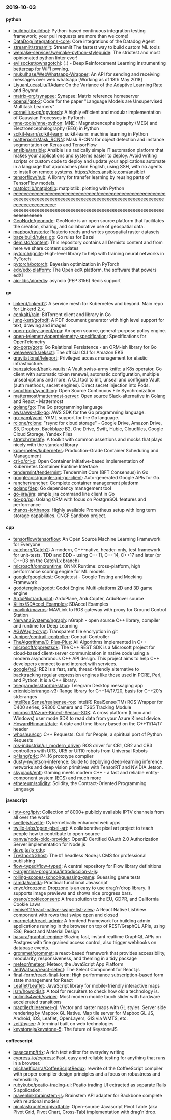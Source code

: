### 2019-10-03

#### python
* [buildbot/buildbot](https://github.com/buildbot/buildbot): Python-based continuous integration testing framework; your pull requests are more than welcome!
* [DataDog/integrations-core](https://github.com/DataDog/integrations-core): Core integrations of the Datadog Agent
* [streamlit/streamlit](https://github.com/streamlit/streamlit): Streamlit  The fastest way to build custom ML tools
* [wemake-services/wemake-python-styleguide](https://github.com/wemake-services/wemake-python-styleguide): The strictest and most opinionated python linter ever!
* [evilsocket/pwnagotchi](https://github.com/evilsocket/pwnagotchi): (_) - Deep Reinforcement Learning instrumenting bettercap for WiFI pwning.
* [mukulhase/WebWhatsapp-Wrapper](https://github.com/mukulhase/WebWhatsapp-Wrapper): An API for sending and receiving messages over web.whatsapp [Working as of 18th May 2018]
* [LiyuanLucasLiu/RAdam](https://github.com/LiyuanLucasLiu/RAdam): On the Variance of the Adaptive Learning Rate and Beyond
* [matrix-org/synapse](https://github.com/matrix-org/synapse): Synapse: Matrix reference homeserver
* [openai/gpt-2](https://github.com/openai/gpt-2): Code for the paper "Language Models are Unsupervised Multitask Learners"
* [cornellius-gp/gpytorch](https://github.com/cornellius-gp/gpytorch): A highly efficient and modular implementation of Gaussian Processes in PyTorch
* [mne-tools/mne-python](https://github.com/mne-tools/mne-python): MNE : Magnetoencephalography (MEG) and Electroencephalography (EEG) in Python
* [scikit-learn/scikit-learn](https://github.com/scikit-learn/scikit-learn): scikit-learn: machine learning in Python
* [matterport/Mask_RCNN](https://github.com/matterport/Mask_RCNN): Mask R-CNN for object detection and instance segmentation on Keras and TensorFlow
* [ansible/ansible](https://github.com/ansible/ansible): Ansible is a radically simple IT automation platform that makes your applications and systems easier to deploy. Avoid writing scripts or custom code to deploy and update your applications  automate in a language that approaches plain English, using SSH, with no agents to install on remote systems. https://docs.ansible.com/ansible/
* [tensorflow/hub](https://github.com/tensorflow/hub): A library for transfer learning by reusing parts of TensorFlow models.
* [matplotlib/matplotlib](https://github.com/matplotlib/matplotlib): matplotlib: plotting with Python
* [eeeeeeeeeeeeeeeeeeeeeeeeeeeeeeee/eeeeeeeeeeeeeeeeeeeeeeeeeeeeeeeeeeeeeeeeeeeeeeeeeeeeeeeeeeeeeeeeeeeeeeeeeeeeeeeeeeeeeeeeeeeeeeeeeeee](https://github.com/eeeeeeeeeeeeeeeeeeeeeeeeeeeeeeee/eeeeeeeeeeeeeeeeeeeeeeeeeeeeeeeeeeeeeeeeeeeeeeeeeeeeeeeeeeeeeeeeeeeeeeeeeeeeeeeeeeeeeeeeeeeeeeeeeeee): eeeeeeeeeeeeeeeeeeeeeeeeeeeeeeeeeeeeeeeeeeeeeeeeeeeeeeeeeeeeeeeeeeeee
* [GeoNode/geonode](https://github.com/GeoNode/geonode): GeoNode is an open source platform that facilitates the creation, sharing, and collaborative use of geospatial data.
* [mapbox/rasterio](https://github.com/mapbox/rasterio): Rasterio reads and writes geospatial raster datasets
* [bazelbuild/rules_go](https://github.com/bazelbuild/rules_go): Go rules for Bazel
* [demisto/content](https://github.com/demisto/content): This repository contains all Demisto content and from here we share content updates
* [pytorch/ignite](https://github.com/pytorch/ignite): High-level library to help with training neural networks in PyTorch
* [pytorch/botorch](https://github.com/pytorch/botorch): Bayesian optimization in PyTorch
* [edx/edx-platform](https://github.com/edx/edx-platform): The Open edX platform, the software that powers edX!
* [aio-libs/aioredis](https://github.com/aio-libs/aioredis): asyncio (PEP 3156) Redis support

#### go
* [linkerd/linkerd2](https://github.com/linkerd/linkerd2): A service mesh for Kubernetes and beyond. Main repo for Linkerd 2.x.
* [cenkalti/rain](https://github.com/cenkalti/rain):  BitTorrent client and library in Go
* [jung-kurt/gofpdf](https://github.com/jung-kurt/gofpdf): A PDF document generator with high level support for text, drawing and images
* [open-policy-agent/opa](https://github.com/open-policy-agent/opa): An open source, general-purpose policy engine.
* [open-telemetry/opentelemetry-specification](https://github.com/open-telemetry/opentelemetry-specification): Specifications for OpenTelemetry
* [go-gorp/gorp](https://github.com/go-gorp/gorp): Go Relational Persistence - an ORM-ish library for Go
* [weaveworks/eksctl](https://github.com/weaveworks/eksctl): The official CLI for Amazon EKS
* [gravitational/teleport](https://github.com/gravitational/teleport): Privileged access management for elastic infrastructure.
* [banzaicloud/bank-vaults](https://github.com/banzaicloud/bank-vaults): A Vault swiss-army knife: a K8s operator, Go client with automatic token renewal, automatic configuration, multiple unseal options and more. A CLI tool to init, unseal and configure Vault (auth methods, secret engines). Direct secret injection into Pods.
* [syncthing/syncthing](https://github.com/syncthing/syncthing): Open Source Continuous File Synchronization
* [mattermost/mattermost-server](https://github.com/mattermost/mattermost-server): Open source Slack-alternative in Golang and React - Mattermost
* [golang/go](https://github.com/golang/go): The Go programming language
* [aws/aws-sdk-go](https://github.com/aws/aws-sdk-go): AWS SDK for the Go programming language.
* [go-yaml/yaml](https://github.com/go-yaml/yaml): YAML support for the Go language.
* [rclone/rclone](https://github.com/rclone/rclone): "rsync for cloud storage" - Google Drive, Amazon Drive, S3, Dropbox, Backblaze B2, One Drive, Swift, Hubic, Cloudfiles, Google Cloud Storage, Yandex Files
* [stretchr/testify](https://github.com/stretchr/testify): A toolkit with common assertions and mocks that plays nicely with the standard library
* [kubernetes/kubernetes](https://github.com/kubernetes/kubernetes): Production-Grade Container Scheduling and Management
* [cri-o/cri-o](https://github.com/cri-o/cri-o): Open Container Initiative-based implementation of Kubernetes Container Runtime Interface
* [tendermint/tendermint](https://github.com/tendermint/tendermint):  Tendermint Core (BFT Consensus) in Go
* [googleapis/google-api-go-client](https://github.com/googleapis/google-api-go-client): Auto-generated Google APIs for Go.
* [rancher/rancher](https://github.com/rancher/rancher): Complete container management platform
* [golang/dep](https://github.com/golang/dep): Go dependency management tool
* [go-jira/jira](https://github.com/go-jira/jira): simple jira command line client in Go
* [go-pg/pg](https://github.com/go-pg/pg): Golang ORM with focus on PostgreSQL features and performance
* [thanos-io/thanos](https://github.com/thanos-io/thanos): Highly available Prometheus setup with long term storage capabilities. CNCF Sandbox project.

#### cpp
* [tensorflow/tensorflow](https://github.com/tensorflow/tensorflow): An Open Source Machine Learning Framework for Everyone
* [catchorg/Catch2](https://github.com/catchorg/Catch2): A modern, C++-native, header-only, test framework for unit-tests, TDD and BDD - using C++11, C++14, C++17 and later (or C++03 on the Catch1.x branch)
* [microsoft/onnxruntime](https://github.com/microsoft/onnxruntime): ONNX Runtime: cross-platform, high performance scoring engine for ML models
* [google/googletest](https://github.com/google/googletest): Googletest - Google Testing and Mocking Framework
* [godotengine/godot](https://github.com/godotengine/godot): Godot Engine  Multi-platform 2D and 3D game engine
* [ArduPilot/ardupilot](https://github.com/ArduPilot/ardupilot): ArduPlane, ArduCopter, ArduRover source
* [Xilinx/SDAccel_Examples](https://github.com/Xilinx/SDAccel_Examples): SDAccel Examples
* [mavlink/mavros](https://github.com/mavlink/mavros): MAVLink to ROS gateway with proxy for Ground Control Station
* [NervanaSystems/ngraph](https://github.com/NervanaSystems/ngraph): nGraph - open source C++ library, compiler and runtime for Deep Learning
* [AGWA/git-crypt](https://github.com/AGWA/git-crypt): Transparent file encryption in git
* [Juniper/contrail-controller](https://github.com/Juniper/contrail-controller): Contrail Controller
* [TheAlgorithms/C-Plus-Plus](https://github.com/TheAlgorithms/C-Plus-Plus): All Algorithms implemented in C++
* [microsoft/cpprestsdk](https://github.com/microsoft/cpprestsdk): The C++ REST SDK is a Microsoft project for cloud-based client-server communication in native code using a modern asynchronous C++ API design. This project aims to help C++ developers connect to and interact with services.
* [google/re2](https://github.com/google/re2): RE2 is a fast, safe, thread-friendly alternative to backtracking regular expression engines like those used in PCRE, Perl, and Python. It is a C++ library.
* [telegramdesktop/tdesktop](https://github.com/telegramdesktop/tdesktop): Telegram Desktop messaging app
* [ericniebler/range-v3](https://github.com/ericniebler/range-v3): Range library for C++14/17/20, basis for C++20's std::ranges
* [IntelRealSense/realsense-ros](https://github.com/IntelRealSense/realsense-ros): Intel(R) RealSense(TM) ROS Wrapper for D400 series, SR300 Camera and T265 Tracking Module
* [microsoft/Azure-Kinect-Sensor-SDK](https://github.com/microsoft/Azure-Kinect-Sensor-SDK): A cross platform (Linux and Windows) user mode SDK to read data from your Azure Kinect device.
* [HowardHinnant/date](https://github.com/HowardHinnant/date): A date and time library based on the C++11/14/17 <chrono> header
* [whoshuu/cpr](https://github.com/whoshuu/cpr): C++ Requests: Curl for People, a spiritual port of Python Requests
* [ros-industrial/ur_modern_driver](https://github.com/ros-industrial/ur_modern_driver): ROS driver for CB1, CB2 and CB3 controllers with UR3, UR5 or UR10 robots from Universal Robots
* [p4lang/p4c](https://github.com/p4lang/p4c): P4_16 prototype compiler
* [dusty-nv/jetson-inference](https://github.com/dusty-nv/jetson-inference): Guide to deploying deep-learning inference networks and deep vision primitives with TensorRT and NVIDIA Jetson.
* [skypjack/entt](https://github.com/skypjack/entt): Gaming meets modern C++ - a fast and reliable entity-component system (ECS) and much more
* [ethereum/solidity](https://github.com/ethereum/solidity): Solidity, the Contract-Oriented Programming Language

#### javascript
* [iptv-org/iptv](https://github.com/iptv-org/iptv): Collection of 8000+ publicly available IPTV channels from all over the world
* [sveltejs/svelte](https://github.com/sveltejs/svelte): Cybernetically enhanced web apps
* [twilio-labs/open-pixel-art](https://github.com/twilio-labs/open-pixel-art): A collaborative pixel art project to teach people how to contribute to open-source
* [panva/node-oidc-provider](https://github.com/panva/node-oidc-provider): OpenID Certified OAuth 2.0 Authorization Server implementation for Node.js
* [davojta/js-edu](https://github.com/davojta/js-edu): 
* [TryGhost/Ghost](https://github.com/TryGhost/Ghost):  The #1 headless Node.js CMS for professional publishing
* [flow-typed/flow-typed](https://github.com/flow-typed/flow-typed): A central repository for Flow library definitions
* [r-argentina-programa/introduccion-a-js](https://github.com/r-argentina-programa/introduccion-a-js): 
* [rolling-scopes-school/guessing-game](https://github.com/rolling-scopes-school/guessing-game): Guessing game tests
* [ramda/ramda](https://github.com/ramda/ramda):  Practical functional Javascript
* [enyo/dropzone](https://github.com/enyo/dropzone): Dropzone is an easy to use drag'n'drop library. It supports image previews and shows nice progress bars.
* [osano/cookieconsent](https://github.com/osano/cookieconsent): A free solution to the EU, GDPR, and California Cookie Laws
* [jemise111/react-native-swipe-list-view](https://github.com/jemise111/react-native-swipe-list-view): A React Native ListView component with rows that swipe open and closed
* [marmelab/react-admin](https://github.com/marmelab/react-admin): A frontend Framework for building admin applications running in the browser on top of REST/GraphQL APIs, using ES6, React and Material Design
* [hasura/graphql-engine](https://github.com/hasura/graphql-engine): Blazing fast, instant realtime GraphQL APIs on Postgres with fine grained access control, also trigger webhooks on database events.
* [grommet/grommet](https://github.com/grommet/grommet): a react-based framework that provides accessibility, modularity, responsiveness, and theming in a tidy package
* [meteor/meteor](https://github.com/meteor/meteor): Meteor, the JavaScript App Platform
* [JedWatson/react-select](https://github.com/JedWatson/react-select): The Select Component for React.js
* [final-form/react-final-form](https://github.com/final-form/react-final-form):  High performance subscription-based form state management for React
* [Leaflet/Leaflet](https://github.com/Leaflet/Leaflet):  JavaScript library for mobile-friendly interactive maps
* [jsrn/howoldisit](https://github.com/jsrn/howoldisit): A tool for recruiters to check how old a technology is.
* [nolimits4web/swiper](https://github.com/nolimits4web/swiper): Most modern mobile touch slider with hardware accelerated transitions
* [maptiler/tileserver-gl](https://github.com/maptiler/tileserver-gl): Vector and raster maps with GL styles. Server side rendering by Mapbox GL Native. Map tile server for Mapbox GL JS, Android, iOS, Leaflet, OpenLayers, GIS via WMTS, etc.
* [zeit/hyper](https://github.com/zeit/hyper): A terminal built on web technologies
* [keystonejs/keystone-5](https://github.com/keystonejs/keystone-5):  The future of KeystoneJS

#### coffeescript
* [basecamp/trix](https://github.com/basecamp/trix): A rich text editor for everyday writing
* [cypress-io/cypress](https://github.com/cypress-io/cypress): Fast, easy and reliable testing for anything that runs in a browser.
* [michaelficarra/CoffeeScriptRedux](https://github.com/michaelficarra/CoffeeScriptRedux):  rewrite of the CoffeeScript compiler with proper compiler design principles and a focus on robustness and extensibility
* [rubykube/peatio-trading-ui](https://github.com/rubykube/peatio-trading-ui): Peatio trading UI extracted as separate Rails 5 application.
* [mavenlink/brainstem-js](https://github.com/mavenlink/brainstem-js): Brainstem API adapter for Backbone complete with relational models
* [nicolaskruchten/pivottable](https://github.com/nicolaskruchten/pivottable): Open-source Javascript Pivot Table (aka Pivot Grid, Pivot Chart, Cross-Tab) implementation with drag'n'drop.
